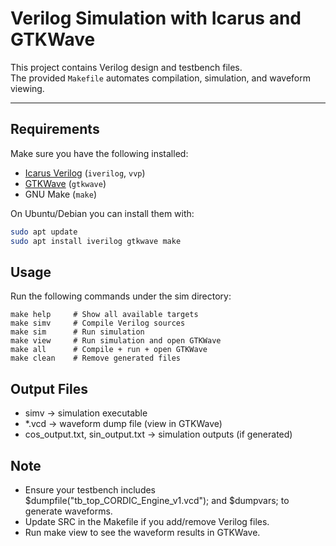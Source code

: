 # Verilog Simulation with Icarus and GTKWave

This project contains Verilog design and testbench files.  
The provided `Makefile` automates compilation, simulation, and waveform viewing.

---

## Requirements

Make sure you have the following installed:

- [Icarus Verilog](http://iverilog.icarus.com/) (`iverilog`, `vvp`)
- [GTKWave](http://gtkwave.sourceforge.net/) (`gtkwave`)
- GNU Make (`make`)

On Ubuntu/Debian you can install them with:

```bash
sudo apt update
sudo apt install iverilog gtkwave make
```

## Usage

Run the following commands under the sim directory:

```
make help     # Show all available targets
make simv     # Compile Verilog sources
make sim      # Run simulation
make view     # Run simulation and open GTKWave
make all      # Compile + run + open GTKWave
make clean    # Remove generated files
```

## Output Files

 - simv → simulation executable
 - *.vcd → waveform dump file (view in GTKWave)
 - cos_output.txt, sin_output.txt → simulation outputs (if generated)

## Note

 - Ensure your testbench includes $dumpfile("tb_top_CORDIC_Engine_v1.vcd"); and $dumpvars; to generate waveforms.
 - Update SRC in the Makefile if you add/remove Verilog files.
 - Run make view to see the waveform results in GTKWave.

